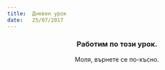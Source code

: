 ```yaml
---
title:  Дневен урок
date:   25/07/2017
---
```


### <center>Работим по този урок.</center>
<center>Моля, върнете се по-късно.</center>